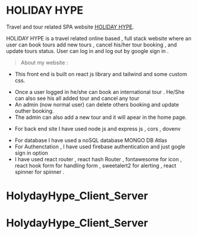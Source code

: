 # HOLIDAY HYPE

Travel and tour related SPA website [HOLIDAY HYPE](https://assignment-11-6eb12.web.app/).

HOLIDAY HYPE is a travel related online based , full stack website where an user can book tours add new tours , cancel his/her tour booking , and update tours status. User can log in and log out by google sign in .

> About my website :

- This front end is built on react js library and tailwind and some custom css.

* Once a user logged in he/she can book an international tour . He/She can also see his all added tour and cancel any tour
* An admin (now normal user) can delete others booking and update outher booking.
* The admin can also add a new tour and it will apear in the home page.

- For back end site I have used node js and express js , cors , dovenv

* For database I have used a noSQL database MONGO DB Atlas
* For Authenctation , I have used firebase authentication and just gogle sign in option
* I have used react router , react hash Router , fontawesome for icon , react hook form for handling form , sweetalert2 for alerting , react spinner for spinner .
# HolydayHype_Client_Server
# HolydayHype_Client_Server
